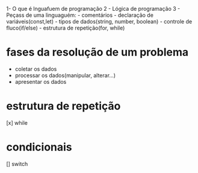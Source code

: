 1- O que é lnguafuem de programação
2 - Lógica de programação
3 - Peçass de uma linguaguém: 
     - comentários
     - declaração de variáveis(const,let)
     - tipos de dados(string, number, boolean)
     - controle de fluco(if/else)
     - estrutura de repetição(for, while)

# fases da resolução de um problema
- coletar os dados
- processar os dados(manipular, alterar...)
- apresentar os dados

# estrutura de repetição
[x] while

# condicionais
[] switch